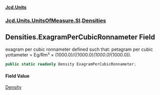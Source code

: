 #### [Jcd.Units](index.md 'index')

### [Jcd.Units.UnitsOfMeasure.SI](Jcd.Units.UnitsOfMeasure.SI.md 'Jcd.Units.UnitsOfMeasure.SI').[Densities](Densities.md 'Jcd.Units.UnitsOfMeasure.SI.Densities')

## Densities.ExagramPerCubicRonnameter Field

exagram per cubic ronnameter defined such that: petagram per cubic yottameter = Eg/Rm³ ×
(1000.0)/((1000.0)*(1000.0)*(1000.0)).

```csharp
public static readonly Density ExagramPerCubicRonnameter;
```

#### Field Value

[Density](Density.md 'Jcd.Units.UnitTypes.Density')